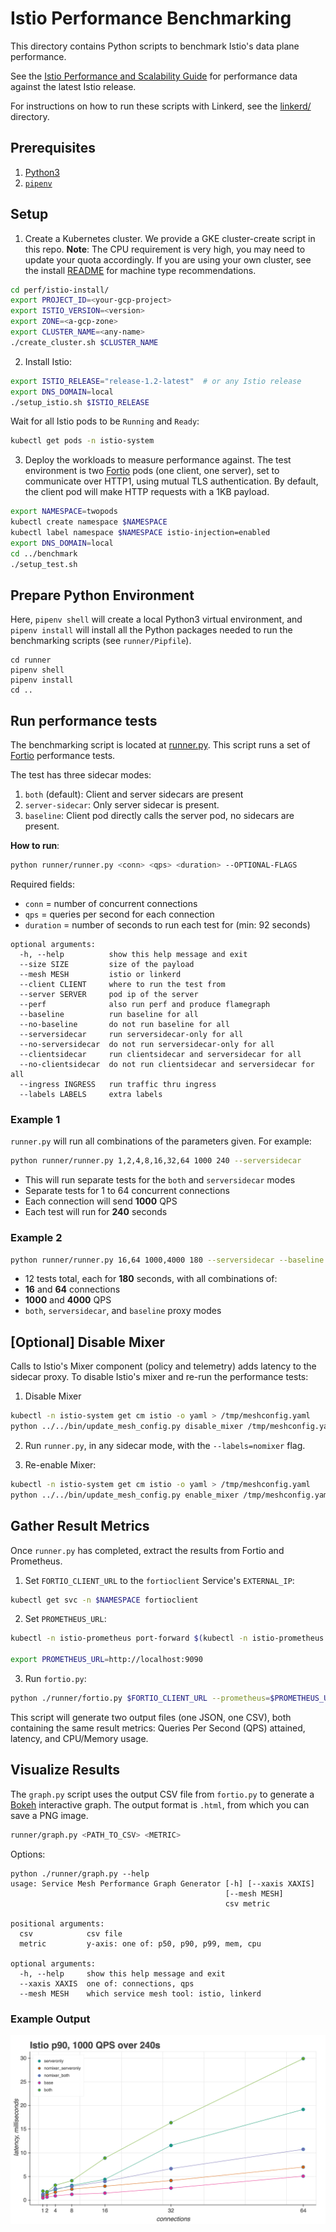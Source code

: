 # Istio Performance Benchmarking 

This directory contains Python scripts to benchmark Istio's data plane performance.

See the [Istio Performance and Scalability Guide](https://istio.io/docs/concepts/performance-and-scalability/) for performance data against the latest Istio release.  

For instructions on how to run these scripts with Linkerd, see the [linkerd/](linkerd/) directory. 

## Prerequisites 

1. [Python3](https://docs.python-guide.org/starting/installation/#installation-guides) 
2. [`pipenv`](https://docs.python-guide.org/dev/virtualenvs/#virtualenvironments-ref) 

## Setup 

1. Create a Kubernetes cluster. We provide a GKE cluster-create script in this repo. 
**Note**: The CPU requirement is very high, you may need to update your quota accordingly. If you are using your own cluster, see the install [README](https://github.com/istio/tools/tree/master/perf/istio-install#istio-setup) for machine type recommendations. 

```bash
cd perf/istio-install/
export PROJECT_ID=<your-gcp-project>
export ISTIO_VERSION=<version>
export ZONE=<a-gcp-zone>
export CLUSTER_NAME=<any-name>
./create_cluster.sh $CLUSTER_NAME
```


2. Install Istio:

```bash
export ISTIO_RELEASE="release-1.2-latest"  # or any Istio release
export DNS_DOMAIN=local 
./setup_istio.sh $ISTIO_RELEASE
```

Wait for all Istio pods to be `Running` and `Ready`:

```bash
kubectl get pods -n istio-system
```

3. Deploy the workloads to measure performance against. The test environment is two [Fortio](http://fortio.org/) pods (one client, one server), set to communicate over HTTP1, using mutual TLS authentication. By default, the client pod will make HTTP requests with a 1KB payload. 

```bash
export NAMESPACE=twopods
kubectl create namespace $NAMESPACE
kubectl label namespace $NAMESPACE istio-injection=enabled
export DNS_DOMAIN=local 
cd ../benchmark 
./setup_test.sh
```

## Prepare Python Environment 

Here, `pipenv shell` will create a local Python3 virtual environment, and `pipenv install` will install all the Python packages needed to run the benchmarking scripts (see `runner/Pipfile`). 

```
cd runner 
pipenv shell
pipenv install 
cd .. 
```

## Run performance tests 

The benchmarking script is located at [runner.py](./runner/runner.py). This script runs a set of [Fortio](http://fortio.org/) performance tests.

The test has three sidecar modes:

1) `both` (default): Client and server sidecars are present
2) `server-sidecar`: Only server sidecar is present.
3) `baseline`: Client pod directly calls the server pod, no sidecars are present.

**How to run**: 

```bash
python runner/runner.py <conn> <qps> <duration> --OPTIONAL-FLAGS
```

Required fields:
- `conn` = number of concurrent connections 
- `qps` = queries per second for each connection 
- `duration` = number of seconds to run each test for  (min: 92 seconds)

```
optional arguments:
  -h, --help          show this help message and exit
  --size SIZE         size of the payload
  --mesh MESH         istio or linkerd
  --client CLIENT     where to run the test from
  --server SERVER     pod ip of the server
  --perf              also run perf and produce flamegraph
  --baseline          run baseline for all
  --no-baseline       do not run baseline for all
  --serversidecar     run serversidecar-only for all
  --no-serversidecar  do not run serversidecar-only for all
  --clientsidecar     run clientsidecar and serversidecar for all
  --no-clientsidecar  do not run clientsidecar and serversidecar for all
  --ingress INGRESS   run traffic thru ingress
  --labels LABELS     extra labels
```


### Example 1 

`runner.py` will run all combinations of the parameters given. For example:


```bash
python runner/runner.py 1,2,4,8,16,32,64 1000 240 --serversidecar 
```

- This will run separate tests for the `both` and `serversidecar` modes 
- Separate tests for 1 to 64 concurrent connections 
- Each connection will send **1000** QPS 
- Each test will run for **240** seconds

### Example 2 

```bash
python runner/runner.py 16,64 1000,4000 180 --serversidecar --baseline
```

- 12 tests total, each for **180** seconds, with all combinations of: 
- **16** and **64** connections 
- **1000** and **4000** QPS 
- `both`,  `serversidecar`, and `baseline` proxy modes 


## [Optional] Disable Mixer 

Calls to Istio's Mixer component (policy and telemetry) adds latency to the sidecar proxy. To disable Istio's mixer and re-run the performance tests:


1. Disable Mixer 

```bash 
kubectl -n istio-system get cm istio -o yaml > /tmp/meshconfig.yaml
python ../../bin/update_mesh_config.py disable_mixer /tmp/meshconfig.yaml | kubectl -n istio-system apply -f /tmp/meshconfig.yaml
```

2. Run `runner.py`, in any sidecar mode, with the `--labels=nomixer` flag.

3. Re-enable Mixer: 

```bash 
kubectl -n istio-system get cm istio -o yaml > /tmp/meshconfig.yaml
python ../../bin/update_mesh_config.py enable_mixer /tmp/meshconfig.yaml  | kubectl -n istio-system apply -
```

## Gather Result Metrics 

Once `runner.py` has completed, extract the results from Fortio and Prometheus. 

1. Set `FORTIO_CLIENT_URL` to the `fortioclient` Service's `EXTERNAL_IP`: 

```bash
kubectl get svc -n $NAMESPACE fortioclient
```

2. Set `PROMETHEUS_URL`: 

```bash
kubectl -n istio-prometheus port-forward $(kubectl -n istio-prometheus get pod -l app=prometheus -o jsonpath='{.items[0].metadata.name}') 9090:9090 & 

export PROMETHEUS_URL=http://localhost:9090 
```

3. Run `fortio.py`: 

```bash 
python ./runner/fortio.py $FORTIO_CLIENT_URL --prometheus=$PROMETHEUS_URL --csv StartTime,ActualDuration,Labels,NumThreads,ActualQPS,p50,p90,p99,cpu_mili_avg_telemetry_mixer,cpu_mili_max_telemetry_mixer,mem_MB_max_telemetry_mixer,cpu_mili_avg_fortioserver_deployment_proxy,cpu_mili_max_fortioserver_deployment_proxy,mem_MB_max_fortioserver_deployment_proxy,cpu_mili_avg_ingressgateway_proxy,cpu_mili_max_ingressgateway_proxy,mem_MB_max_ingressgateway_proxy
```

This script will generate two output files (one JSON, one CSV), both containing the same result metrics: Queries Per Second (QPS) attained, latency, and CPU/Memory usage. 


## Visualize Results

The `graph.py` script uses the output CSV file from `fortio.py` to generate a [Bokeh](https://bokeh.pydata.org/en/1.2.0/) interactive graph. The output format is `.html`, from which you can save a PNG image.

```bash 
runner/graph.py <PATH_TO_CSV> <METRIC>
```

Options: 

```
python ./runner/graph.py --help
usage: Service Mesh Performance Graph Generator [-h] [--xaxis XAXIS]
                                                [--mesh MESH]
                                                csv metric

positional arguments:
  csv            csv file
  metric         y-axis: one of: p50, p90, p99, mem, cpu

optional arguments:
  -h, --help     show this help message and exit
  --xaxis XAXIS  one of: connections, qps
  --mesh MESH    which service mesh tool: istio, linkerd
```

### Example Output 

![screenshot](screenshots/bokeh-screenshot.png)